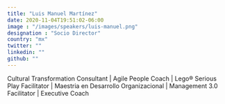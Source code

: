 ```yaml
---
title: "Luis Manuel Martínez"
date: 2020-11-04T19:51:02-06:00
image : "/images/speakers/luis-manuel.png"
designation : "Socio Director"
country: "mx"
twitter: ""
linkedin: ""
github: ""
---
```


Cultural Transformation Consultant | Agile People Coach | Lego® Serious Play Facilitator | Maestria en Desarrollo Organizacional | Management 3.0 Facilitator | Executive Coach